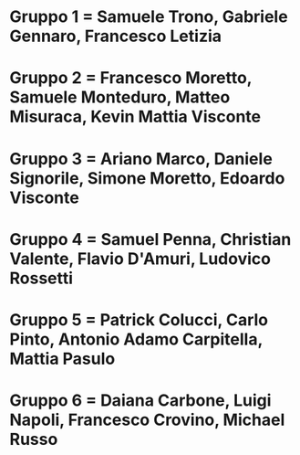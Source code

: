 # Gruppo 1 = Samuele Trono, Gabriele Gennaro, Francesco Letizia 
# Gruppo 2 = Francesco Moretto, Samuele Monteduro, Matteo Misuraca, Kevin Mattia Visconte
# Gruppo 3 = Ariano Marco, Daniele Signorile, Simone Moretto, Edoardo Visconte
# Gruppo 4 = Samuel Penna, Christian Valente, Flavio D'Amuri, Ludovico Rossetti
# Gruppo 5 = Patrick Colucci, Carlo Pinto, Antonio Adamo Carpitella, Mattia Pasulo
# Gruppo 6 = Daiana Carbone, Luigi Napoli, Francesco Crovino, Michael Russo
